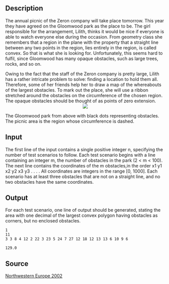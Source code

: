 <h2>Description</h2><p>The annual picnic of the Zeron company will take place tomorrow. This year they have agreed on the Gloomwood park as the place to be. The girl responsible for the arrangement, Lilith, thinks it would be nice if everyone is able to watch everyone else during the occasion. From geometry class she remembers that a region in the plane with the property that a straight line between any two points in the region, lies entirely in the region, is called convex. So that is what she is looking for. Unfortunately, this seems hard to fulfil, since Gloomwood has many opaque obstacles, such as large trees, rocks, and so on.
</p>Owing to the fact that the staff of the Zeron company is pretty large, Lilith has a rather intricate problem to solve: finding a location to hold them all. Therefore, some of her friends help her to draw a map of the whereabouts of the largest obstacles. To mark out the place, she will use a ribbon stretched around the obstacles on the circumference of the chosen region. The opaque obstacles should be thought of as points of zero extension.
<center><img src="images/1259_1.jpg"></center><p>
</p>The Gloomwood park from above with black dots representing obstacles. The picnic area is the region whose circumference is dashed.
<h2>Input</h2><p>The first line of the input contains a single positive integer n, specifying the number of test scenarios to follow. Each test scenario begins with a line containing an integer m, the number of obstacles in the park (2 &lt; m &lt; 100). The next line contains the coordinates of the m obstacles,in the order x1 y1 x2 y2 x3 y3 . . . . All coordinates are integers in the range [0, 1000]. Each scenario has at least three obstacles that are not on a straight line, and no two obstacles have the same coordinates.
</p><h2>Output</h2><p>For each test scenario, one line of output should be generated, stating the area with one decimal of the largest convex polygon having obstacles as corners, but no enclosed obstacles.
</p><pre><code class="language-input1">1
11
3 3 8 4 12 2 22 3 23 5 24 7 27 12 18 12 13 13 6 10 9 6
</code></pre><pre><code class="language-output1">129.0</code></pre><h2>Source</h2><a href="searchproblem?field=source&amp;key=Northwestern+Europe+2002">Northwestern Europe 2002</a>